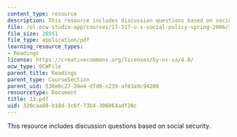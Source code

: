 ```yaml
---
content_type: resource
description: This resource includes discussion questions based on social security.
file: /ol-ocw-studio-app/courses/17-317-u-s-social-policy-spring-2006/320caa80b18d3c6f73b4306064adf20c_13.pdf
file_size: 26551
file_type: application/pdf
learning_resource_types:
- Readings
license: https://creativecommons.org/licenses/by-nc-sa/4.0/
ocw_type: OCWFile
parent_title: Readings
parent_type: CourseSection
parent_uid: 536e0c27-28e4-dfd0-c239-af83a9c94280
resourcetype: Document
title: 13.pdf
uid: 320caa80-b18d-3c6f-73b4-306064adf20c
---
```

This resource includes discussion questions based on social security.